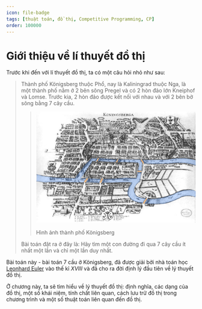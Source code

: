 ```yaml
---
icon: file-badge
tags: [thuật toán, đồ thị, Competitive Programming, CP]
order: 100000
---
```

# Giới thiệu về lí thuyết đồ thị

Trước khi đến với lí thuyết đồ thị, ta có một câu hỏi nhỏ như sau:

> Thành phố Königsberg thuộc Phổ, nay là Kaliningrad thuộc Nga, là một thành phố nằm ở $2$ bên sông Pregel và có $2$ hòn đảo lớn Kneiphof và Lomse. Trước kia, $2$ hòn đảo được kết nối với nhau và với $2$ bên bờ sông bằng $7$ cây cầu.
> 
> > ![Königsberg](/images/Konigsberg_Bridge.png)
> > 
> > Hình ảnh thành phố Königsberg
>
> Bài toán đặt ra ở đây là: Hãy tìm một con đường đi qua $7$ cây cầu ít nhất một lần và chỉ một lần duy nhất.

Bài toán này - bài toán $7$ cầu ở Königsberg, đã được giải bởi nhà toán học [Leonhard Euler](https://en.wikipedia.org/wiki/Leonhard_Euler) vào thế kỉ $XVIII$ và đã cho ra đời định lý đầu tiên về lý thuyết đồ thị. 

Ở chương này, ta sẽ tìm hiểu về lý thuyết đồ thị: định nghĩa, các dạng của đồ thị, một số khái niệm, tính chất liên quan, cách lưu trữ đồ thị trong chương trình và một số thuật toán liên quan đến đồ thị.
